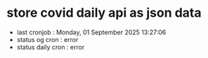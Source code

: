 # store covid daily api as json data

- last cronjob : Monday, 01 September 2025 13:27:06
- status og cron : error
- status daily cron : error
      
      
